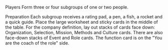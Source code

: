 Players
Form three or four subgroups of one or two people.

Preparation
Each subgroup receives a rating pad, a pen, a fish, a rocket and a quick guide.
Place the large worksheet and sticky cards in the middle of the table. For the company definition, lay out stacks of cards face down: Organization, Selection, Mission, Methods and Culture cards. There are also face-down stacks of Event and Role cards. The function card is on the "You are the coach of the role" side.